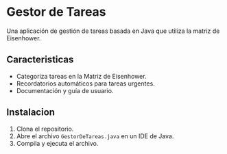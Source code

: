 # Gestor de Tareas
Una aplicación de gestión de tareas basada en Java que utiliza la matriz de Eisenhower.

## Caracteristicas
- Categoriza tareas en la Matriz de Eisenhower.
- Recordatorios automáticos para tareas urgentes.
- Documentación y guía de usuario.

## Instalacion
1. Clona el repositorio.
2. Abre el archivo `GestorDeTareas.java` en un IDE de Java.
3. Compila y ejecuta el archivo.
 
